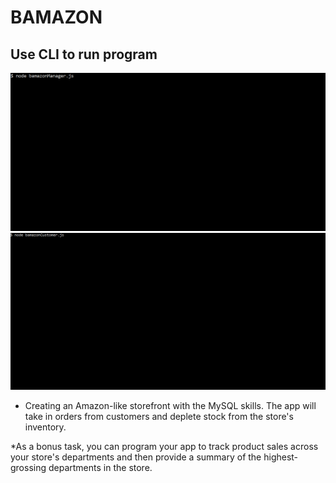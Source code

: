 # BAMAZON

## Use CLI to run program

![open](manager.gif)
![second](bamazon.gif)

* Creating an Amazon-like storefront with the MySQL skills. The app will take in orders from customers and deplete stock from the store's inventory.

*As a bonus task, you can program your app to track product sales across your store's departments and then provide a summary of the highest-grossing departments in the store.
